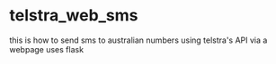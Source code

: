 # telstra_web_sms

this is how to send sms to australian numbers using telstra's API via a webpage
uses flask

